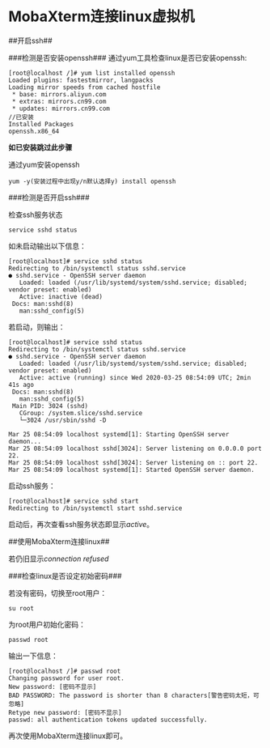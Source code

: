 # MobaXterm连接linux虚拟机 #


##开启ssh##

###检测是否安装openssh###
通过yum工具检查linux是否已安装openssh:

    [root@localhost /]# yum list installed openssh
    Loaded plugins: fastestmirror, langpacks  
    Loading mirror speeds from cached hostfile  
     * base: mirrors.aliyun.com  
     * extras: mirrors.cn99.com  
     * updates: mirrors.cn99.com  
    //已安装   
    Installed Packages  
    openssh.x86_64


**如已安装跳过此步骤**

通过yum安装openssh

    yum -y(安装过程中出现y/n默认选择y) install openssh

###检测是否开启ssh###

检查ssh服务状态

    service sshd status

如未启动输出以下信息：

    [root@localhost]# service sshd status  
    Redirecting to /bin/systemctl status sshd.service  
    ● sshd.service - OpenSSH server daemon  
       Loaded: loaded (/usr/lib/systemd/system/sshd.service; disabled; vendor preset: enabled)  
       Active: inactive (dead)  
     Docs: man:sshd(8)  
       man:sshd_config(5)  

若启动，则输出：

    [root@localhost]# service sshd status
    Redirecting to /bin/systemctl status sshd.service
    ● sshd.service - OpenSSH server daemon
       Loaded: loaded (/usr/lib/systemd/system/sshd.service; disabled; vendor preset: enabled)
       Active: active (running) since Wed 2020-03-25 08:54:09 UTC; 2min 41s ago
     Docs: man:sshd(8)
       man:sshd_config(5)
     Main PID: 3024 (sshd)
       CGroup: /system.slice/sshd.service
       └─3024 /usr/sbin/sshd -D
    
    Mar 25 08:54:09 localhost systemd[1]: Starting OpenSSH server daemon...
    Mar 25 08:54:09 localhost sshd[3024]: Server listening on 0.0.0.0 port 22.
    Mar 25 08:54:09 localhost sshd[3024]: Server listening on :: port 22.
    Mar 25 08:54:09 localhost systemd[1]: Started OpenSSH server daemon.


启动ssh服务：

    [root@localhost]# service sshd start
    Redirecting to /bin/systemctl start sshd.service

启动后，再次查看ssh服务状态即显示*active*。


##使用MobaXterm连接linux##

若仍旧显示*connection refused*

###检查linux是否设定初始密码###

若没有密码，切换至root用户：

    su root

为root用户初始化密码：

    passwd root 

输出一下信息：

    [root@localhost /]# passwd root
    Changing password for user root.
    New password: [密码不显示]
    BAD PASSWORD: The password is shorter than 8 characters[警告密码太短，可忽略]
    Retype new password: [密码不显示]
    passwd: all authentication tokens updated successfully.

再次使用MobaXterm连接linux即可。